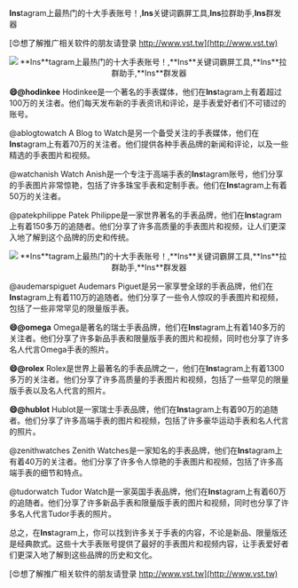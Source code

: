 **Ins**tagram上最热门的十大手表账号！,**Ins**关键词霸屏工具,**Ins**拉群助手,**Ins**群发器

[😍想了解推广相关软件的朋友请登录 http://www.vst.tw](http://www.vst.tw)

 <center><img src="https://vst.tw/MP4/tuiguang/png/2.png" alt="**Ins**tagram上最热门的十大手表账号！,**Ins**关键词霸屏工具,**Ins**拉群助手,**Ins**群发器"></center>

**😄@hodinkee**
Hodinkee是一个著名的手表媒体，他们在**Ins**tagram上有着超过100万的关注者。他们每天发布新的手表资讯和评论，是手表爱好者们不可错过的账号。

@ablogtowatch
A Blog to Watch是另一个备受关注的手表媒体，他们在**Ins**tagram上有着70万的关注者。他们提供各种手表品牌的新闻和评论，以及一些精选的手表图片和视频。

@watchanish
Watch Anish是一个专注于高端手表的**Ins**tagram账号，他们分享的手表图片非常惊艳，包括了许多珠宝手表和定制手表。他们在**Ins**tagram上有着50万的关注者。

@patekphilippe
Patek Philippe是一家世界著名的手表品牌，他们在**Ins**tagram上有着150多万的追随者。他们分享了许多高质量的手表图片和视频，让人们更深入地了解到这个品牌的历史和传统。

 <center><img src="https://vst.tw/MP4/tuiguang/png/6.png" alt="**Ins**tagram上最热门的十大手表账号！,**Ins**关键词霸屏工具,**Ins**拉群助手,**Ins**群发器"></center>

@audemarspiguet
Audemars Piguet是另一家享誉全球的手表品牌，他们在**Ins**tagram上有着110万的追随者。他们分享了一些令人惊叹的手表图片和视频，包括了一些非常罕见的限量版手表。

**😄@omega**
Omega是著名的瑞士手表品牌，他们在**Ins**tagram上有着140多万的关注者。他们分享了许多新品手表和限量版手表的图片和视频，同时也分享了许多名人代言Omega手表的照片。

**😄@rolex**
Rolex是世界上最著名的手表品牌之一，他们在**Ins**tagram上有着1300多万的关注者。他们分享了许多高质量的手表图片和视频，包括了一些罕见的限量版手表以及名人代言的照片。

**😄@hublot**
Hublot是一家瑞士手表品牌，他们在**Ins**tagram上有着90万的追随者。他们分享了许多高端手表的图片和视频，包括了许多豪华运动手表和名人代言的照片。

@zenithwatches
Zenith Watches是一家知名的手表品牌，他们在**Ins**tagram上有着40万的关注者。他们分享了许多令人惊艳的手表图片和视频，包括了许多高端手表的细节和特点。

@tudorwatch
Tudor Watch是一家英国手表品牌，他们在**Ins**tagram上有着60万的追随者。他们分享了许多新品手表和限量版手表的图片和视频，同时也分享了许多名人代言Tudor手表的照片。

总之，在**Ins**tagram上，你可以找到许多关于手表的内容，不论是新品、限量版还是经典款式。这些十大手表账号提供了最好的手表图片和视频内容，让手表爱好者们更深入地了解到这些品牌的历史和文化。

[😍想了解推广相关软件的朋友请登录 http://www.vst.tw](http://www.vst.tw)



